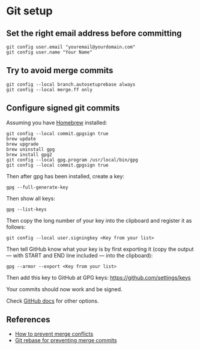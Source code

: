 # Git setup

## Set the right email address before committing

```shell
git config user.email "youremail@yourdomain.com"
git config user.name "Your Name"
```

## Try to avoid merge commits

```shell
git config --local branch.autosetuprebase always
git config --local merge.ff only
```

## Configure signed git commits

Assuming you have [Homebrew](https://brew.sh) installed:

```shell
git config --local commit.gpgsign true
brew update
brew upgrade
brew uninstall gpg
brew install gpg2
git config --local gpg.program /usr/local/bin/gpg
git config --local commit.gpgsign true
```

Then after gpg has been installed, create a key:

```shell
gpg --full-generate-key
```

Then show all keys:

```shell
gpg --list-keys
```

Then copy the long number of your key into the clipboard
and register it as follows:

```shell
git config --local user.signingkey <Key from your list>
```

Then tell GitHub know what your key is by first exporting it
(copy the output &mdash; with START and END line included &mdash; into the clipboard):

```shell
gpg --armor --export <Key from your list>
```

Then add this key to GitHub at GPG keys: <https://github.com/settings/keys>

Your commits should now work and be signed.

Check [GitHub docs](https://docs.github.com/en/authentication/managing-commit-signature-verification/signing-commits) for other options.

## References

- [How to prevent merge conflicts](https://dev.to/github/how-to-prevent-merge-conflicts-or-at-least-have-less-of-them-109p)
- [Git rebase for preventing merge commits](https://jenchan.biz/blog/git-rebase-for-preventing-merge-commits)
